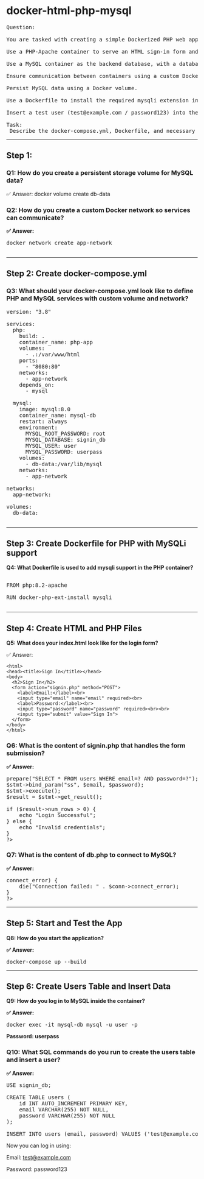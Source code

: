 # docker-html-php-mysql
<pre>
Question: 

You are tasked with creating a simple Dockerized PHP web application that provides a login interface. The system should meet the following requirements: 

Use a PHP-Apache container to serve an HTML sign-in form and a PHP backend (signin.php) that validates user credentials. 

Use a MySQL container as the backend database, with a database named signin_db and a table users containing email and password fields. 

Ensure communication between containers using a custom Docker network. 

Persist MySQL data using a Docker volume. 

Use a Dockerfile to install the required mysqli extension in the PHP container. 

Insert a test user (test@example.com / password123) into the database to verify login functionality. 

Task: 
 Describe the docker-compose.yml, Dockerfile, and necessary PHP/MySQL steps used to complete this task. 
</pre> 
--------------------------------------------------
## Step 1:
### Q1: How do you create a persistent storage volume for MySQL data? 

✅ Answer: docker volume create db-data 

### Q2: How do you create a custom Docker network so services can communicate? 

 **✅ Answer:** 
 <pre>
docker network create app-network 
 </pre>
--------------
## Step 2: Create docker-compose.yml 

### Q3: What should your docker-compose.yml look like to define PHP and MySQL services with custom volume and network? 
<pre>
version: "3.8"

services:
  php:
    build: .
    container_name: php-app
    volumes:
      - .:/var/www/html
    ports:
      - "8080:80"
    networks:
      - app-network
    depends_on:
      - mysql

  mysql:
    image: mysql:8.0
    container_name: mysql-db
    restart: always
    environment:
      MYSQL_ROOT_PASSWORD: root
      MYSQL_DATABASE: signin_db
      MYSQL_USER: user
      MYSQL_PASSWORD: userpass
    volumes:
      - db-data:/var/lib/mysql
    networks:
      - app-network

networks:
  app-network:

volumes:
  db-data:  
  
</pre>
------------
## Step 3: Create Dockerfile for PHP with MySQLi support 

**Q4: What Dockerfile is used to add mysqli support in the PHP container?**
<pre>
  
FROM php:8.2-apache

RUN docker-php-ext-install mysqli
  
</pre>
---------------
## Step 4: Create HTML and PHP Files
**Q5: What does your index.html look like for the login form?**

✅ Answer:
  
```<!DOCTYPE html>
<html>
<head><title>Sign In</title></head>
<body>
  <h2>Sign In</h2>
  <form action="signin.php" method="POST">
    <label>Email:</label><br>
    <input type="email" name="email" required><br>
    <label>Password:</label><br>
    <input type="password" name="password" required><br><br>
    <input type="submit" value="Sign In">
  </form>
</body>
</html>
```
### Q6: What is the content of signin.php that handles the form submission?

**✅ Answer:**
<pre>
<?php
require 'db.php';

$email = $_POST['email'];
$password = $_POST['password'];

$stmt = $conn->prepare("SELECT * FROM users WHERE email=? AND password=?");
$stmt->bind_param("ss", $email, $password);
$stmt->execute();
$result = $stmt->get_result();

if ($result->num_rows > 0) {
    echo "Login Successful";
} else {
    echo "Invalid credentials";
}
?>
</pre>

### Q7: What is the content of db.php to connect to MySQL?

**✅ Answer:**
<pre>
<?php
$host = 'mysql-db';
$db = 'signin_db';
$user = 'user';
$pass = 'userpass';

$conn = new mysqli($host, $user, $pass, $db);

if ($conn->connect_error) {
    die("Connection failed: " . $conn->connect_error);
}
?>
</pre>
---------------
## Step 5: Start and Test the App
**Q8: How do you start the application?**


**✅ Answer:**
<pre>
docker-compose up --build
</pre>
-------------
## Step 6: Create Users Table and Insert Data
**Q9: How do you log in to MySQL inside the container?**

**✅ Answer:**
<pre>
docker exec -it mysql-db mysql -u user -p
</pre>
**Password: userpass**

### Q10: What SQL commands do you run to create the users table and insert a user?

**✅ Answer:**
<pre>
USE signin_db;

CREATE TABLE users (
    id INT AUTO_INCREMENT PRIMARY KEY,
    email VARCHAR(255) NOT NULL,
    password VARCHAR(255) NOT NULL
);

INSERT INTO users (email, password) VALUES ('test@example.com', 'password123');
</pre>

Now you can log in using:

Email: test@example.com

Password: password123

 
